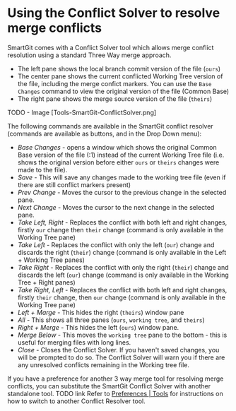 # Using the Conflict Solver to resolve merge conflicts

SmartGit comes with a Conflict Solver tool which allows merge conflict resolution using a standard Three Way merge approach.

- The left pane shows the local branch commit version of the file (`ours`)
- The center pane shows the current conflicted Working Tree version of the file, including the merge confict markers. 
  You can use the `Base Changes` command to view the original version of the file (Common Base)
- The right pane shows the merge source version of the file (`theirs`)

TODO - Image [Tools-SmartGit-ConflictSolver.png]

The following commands are available in the SmartGit conflict resolver (commands are available as buttons, and in the Drop Down menu):
- *Base Changes* - opens a window which shows the original Common Base version of the file (:1) instead of the current Working Tree file (i.e. shows the original version before either `ours` or `theirs` changes were made to the file). 
- *Save* - This will save any changes made to the working tree file (even if there are still conflict markers present)
- *Prev Change* - Moves the cursor to the previous change in the selected pane.
- *Next Change* - Moves the cursor to the next change in the selected pane.
- *Take Left, Right* - Replaces the conflict with both left and right changes, firstly `our` change then `their` change (command is only available in the Working Tree pane)
- *Take Left* - Replaces the conflict with only the left (`our`) change and discards the right (`their`) change (command is only available in the Left + Working Tree panes)
- *Take Right* - Replaces the conflict with only the right (`their`) change and discards the left (`our`) change (command is only available in the Working Tree + Right panes)
- *Take Right, Left* - Replaces the conflict with both left and right changes, firstly `their` change, then `our` change (command is only available in the Working Tree pane)
- *Left + Marge* - This hides the right (`theirs`) window pane
- *All* - This shows all three panes (`ours`, `working tree`, and `theirs`)
- *Right + Merge* - This hides the left (`ours`) window pane.
- *Merge Below* - This moves the `working tree` pane to the bottom - this is useful for merging files with long lines.
- *Close* - Closes the Conflict Solver. If you haven't saved changes, you will be prompted to do so. The Conflict Solver will warn you if there are any unresolved conflicts remaining in the Working tree file.


If you have a preference for another 3 way merge tool for resolving merge conflicts, you can substitute the SmartGit Conflict Solver with another standalone tool.
TODO link Refer to [Preferences | Tools]() for instructions on how to switch to another Conflict Resolver tool.
